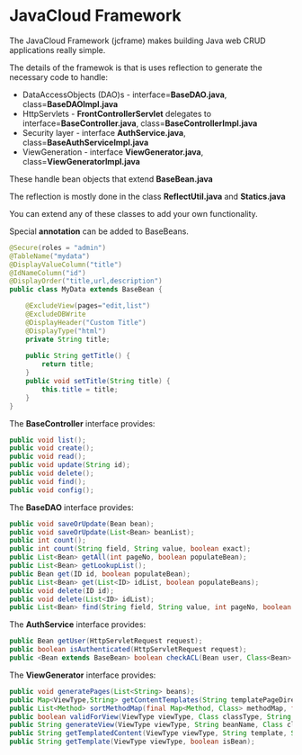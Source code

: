 # JavaCloud Framework

The JavaCloud Framework (jcframe) makes building Java web CRUD applications really simple.

The details of the framewok is that is uses reflection to generate the necessary code to handle:
* DataAccessObjects (DAO)s - interface=**BaseDAO.java**, class=**BaseDAOImpl.java**
* HttpServlets - **FrontControllerServlet** delegates to interface=**BaseController.java**, class=**BaseControllerImpl.java**
* Security layer - interface **AuthService.java**, class=**BaseAuthServiceImpl.java**
* ViewGeneration - interface **ViewGenerator.java**, class=**ViewGeneratorImpl.java**

These handle bean objects that extend **BaseBean.java**

The reflection is mostly done in the class **ReflectUtil.java** and **Statics.java**

You can extend any of these classes to add your own functionality.

Special **annotation** can be added to BaseBeans.
```java
@Secure(roles = "admin")
@TableName("mydata")
@DisplayValueColumn("title")
@IdNameColumn("id")
@DisplayOrder("title,url,description")
public class MyData extends BaseBean {

	@ExcludeView(pages="edit,list")
	@ExcludeDBWrite
	@DisplayHeader("Custom Title")
	@DisplayType("html")
	private String title;
	
	public String getTitle() {
		return title;
	}
	public void setTitle(String title) {
		this.title = title;
	}
}
```

The **BaseController** interface provides:
```java
public void list();
public void create();
public void read();
public void update(String id);
public void delete();
public void find();
public void config();
```

The **BaseDAO** interface provides:
```java
public void saveOrUpdate(Bean bean);
public void saveOrUpdate(List<Bean> beanList);
public int count();
public int count(String field, String value, boolean exact);
public List<Bean> getAll(int pageNo, boolean populateBean);
public List<Bean> getLookupList();
public Bean get(ID id, boolean populateBean);
public List<Bean> get(List<ID> idList, boolean populateBeans);
public void delete(ID id);
public void delete(List<ID> idList);
public List<Bean> find(String field, String value, int pageNo, boolean exact, boolean populateBean);
```

The **AuthService** interface provides:
```java
public Bean getUser(HttpServletRequest request);
public boolean isAuthenticated(HttpServletRequest request);
public <Bean extends BaseBean> boolean checkACL(Bean user, Class<Bean> classType, Action action);
```

The **ViewGenerator** interface provides:
```java
public void generatePages(List<String> beans);
public Map<ViewType,String> getContentTemplates(String templatePageDirectory);
public List<Method> sortMethodMap(final Map<Method, Class> methodMap, final String[] orderList);
public boolean validForView(ViewType viewType, Class classType, String fieldName);
public String generateView(ViewType viewType, String beanName, Class classType, Map<Method,Class> methodMap);
public String getTemplatedContent(ViewType viewType, String template, String fieldName, String fieldHeader, String type, String other, boolean isHtml, boolean isBean);
public String getTemplate(ViewType viewType, boolean isBean);
```

